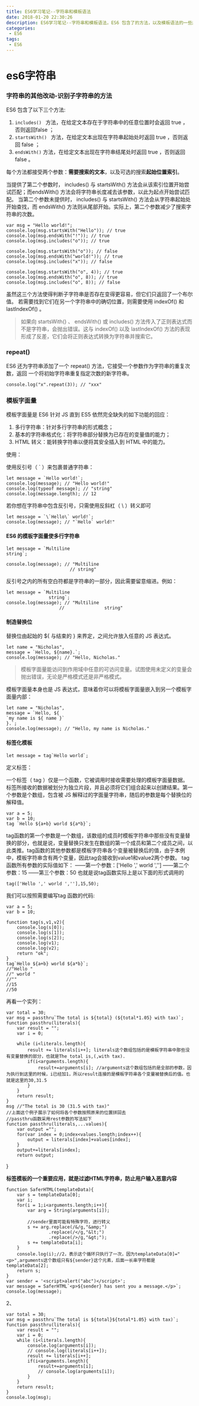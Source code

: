```yaml
---
title: ES6学习笔记--字符串和模板语法
date: 2018-01-20 22:30:26
description: ES6学习笔记--字符串和模板语法，ES6 包含了的方法，以及模板语法的一些应用。
categories:
 - ES6
tags:
 - ES6
---
```


# es6字符串

### 字符串的其他改动-识别子字符串的方法



ES6 包含了以下三个方法:


 1. `includes() ` 方法，在给定文本存在于字符串中的任意位置时会返回 true ，否则返回false ；
 2. `startsWith() ` 方法，在给定文本出现在字符串起始处时返回 true ，否则返回 false ；
 3. `endsWith()`  方法，在给定文本出现在字符串结尾处时返回 true ，否则返回 false 。

每个方法都接受两个参数：**需要搜索的文本**，以及可选的搜索**起始位置索引**。

当提供了第二个参数时，  includes()  与  startsWith()  方法会从该索引位置开始尝试匹配；而endsWith()  方法会将字符串长度减去该参数，以此为起点开始尝试匹配。
当第二个参数未提供时， includes() 与 startsWith()  方法会从字符串起始处开始查找，而  endsWith()  方法则从尾部开始。实际上，第二个参数减少了搜索字符串的次数。


	var msg = "Hello world!";
	console.log(msg.startsWith("Hello")); // true
	console.log(msg.endsWith("!")); // true
	console.log(msg.includes("o")); // true

	console.log(msg.startsWith("o")); // false
	console.log(msg.endsWith("world!")); // true
	console.log(msg.includes("x")); // false

	console.log(msg.startsWith("o", 4)); // true
	console.log(msg.endsWith("o", 8)); // true
	console.log(msg.includes("o", 8)); // false


虽然这三个方法使得判断子字符串是否存在变得更容易，但它们只返回了一个布尔值。
若需要找到它们在另一个字符串中的确切位置，则需要使用  indexOf()  和  lastIndexOf()  。
> 
> 如果向  startsWith()  、  endsWith()  或  includes()  方法传入了正则表达式而不是字符串，会抛出错误。这与  indexOf()  以及  lastIndexOf()  方法的表现形成了反差，它们会将正则表达式转换为字符串并搜索它。

### repeat() 

ES6 还为字符串添加了一个  repeat()  方法，它接受一个参数作为字符串的重复次数，返回
一个将初始字符串重复指定次数的新字符串。

	console.log("x".repeat(3)); // "xxx"




### 模板字面量

模板字面量是 ES6 针对 JS 直到 ES5 依然完全缺失的如下功能的回应：

1. 多行字符串：针对多行字符串的形式概念；
2. 基本的字符串格式化：将字符串部分替换为已存在的变量值的能力；
3. HTML 转义：能转换字符串以便将其安全插入到 HTML 中的能力。

使用：


使用反引号（  `  ）来包裹普通字符串：

	let message = `Hello world!`;
	console.log(message); // "Hello world!"
	console.log(typeof message); // "string"
	console.log(message.length); // 12

若你想在字符串中包含反引号，只需使用反斜杠（  \  ）转义即可


	let message = `\`Hello\` world!`;
	console.log(message); // "`Hello` world!"


#### ES6 的模板字面量使多行字符串 ####

	let message = `Multiline
	string`;

	console.log(message); // "Multiline
							// string"

反引号之内的所有空白符都是字符串的一部分，因此需要留意缩进。例如：

	let message = `Multiline
					string`;
	console.log(message); // "Multiline
						//				 string"


#### 制造替换位 ####
替换位由起始的  ${  与结束的  }  来界定，之间允许放入任意的 JS 表达式。



	let name = "Nicholas",
	message = `Hello, ${name}.`;
	console.log(message); // "Hello, Nicholas."


> 模板字面量能访问到作用域中任意的可访问变量。试图使用未定义的变量会抛出错误，无论是严格模式还是非严格模式。


模板字面量本身也是 JS 表达式，意味着你可以将模板字面量嵌入到另一个模板字面量内部：

	let name = "Nicholas",
	message = `Hello, ${
	`my name is ${ name }`
	}.`;
	console.log(message); // "Hello, my name is Nicholas."


#### 标签化模板 ####


	let message = tag`Hello world`;

定义标签：

一个标签（ tag ）仅是一个函数，它被调用时接收需要处理的模板字面量数据。标签所接收的数据被划分为独立片段，并且必须将它们组合起来以创建结果。第一个参数是个数组，包含被 JS 解释过的字面量字符串，随后的参数是每个替换位的解释值。
	

	var a = 5;
	var b = 10;
	tag `Hello ${a+b} world ${a*b}`;

tag函数的第一个参数是一个数组，该数组的成员时模板字符串中那些没有变量替换的部分，也就是说，变量替换只发生在数组的第一个成员和第二个成员之间，以此类推。tag函数的其他参数都是模板字符串各个变量被替换后的值，由于本例中，模板字符串含有两个变量，因此tag会接收到value1和value2两个参数。
tag函数所有参数的实际值如下：
——第一个参数：['Hello ',' world ','']
——第二个参数：15
——第三个参数：50
也就是说tag函数实际上是以下面的形式调用的

`tag(['Hello ',' world ',''],15,50);`

我们可以按照需要编写tag 函数的代码:

	var a = 5;
	var b = 10;
	
	function tag(s,v1,v2){
	    console.log(s[0]);
	    console.log(s[1]);
	    console.log(s[2]);
	    console.log(v1);
	    console.log(v2);
	    return "ok";
	}
	tag`Hello ${a+b} world ${a*b}`;
	//"Hello "
	//" world "
	//""
	//15
	//50

再看一个实列：


	var total = 30;
	var msg = passthru`The total is ${total} (${total*1.05} with tax)`;
	function passthru(literals){
	    var result = "";
	    var i = 0;
	
	    while (i<literals.length){
	        result += literals[i++]; literals这个数组包括的是模板字符串中那些没有变量替换的部分，也就是The total is,(,with tax).
	        if(i<arguments.length){
	            result+=arguments[i]; //arguments这个数组包括的是全部的参数，因为执行到这里的时候，i已经加1，所以result连接的是模板字符串各个变量被替换后的值。也就是这里的30,31.5
	        }
	    }
	    return result;
	}
	msg //"The total is 30 (31.5 with tax)"
	//上面这个例子展示了如何将各个参数按照原来的位置拼回去
	//passthru函数采用rest参数的写法如下
	function passthru(literals,...values){
	    var output ="";
	    for(var index = 0;index<values.length;index++){
	        output = literals[index]+values[index];
	    }
	    output+=literals[index];
	    return output;
}


**标签模板的一个重要应用，就是过滤HTML字符串，防止用户输入恶意内容**


	function SaferHTML(templateData){
	    var s = templateData[0];
	    var i;
	    for(i = 1;i<arguments.length;i++){
	        var arg = String(arguments[i]);
	
	        //sender里面可能有特殊字符，进行转义
	        s += arg.replace(/&/g,"&amp;")
	                .replace(/</g,"&lt;")
	                .replace(/>/g,"&gt;");
	        s += templateData[i];
	    }
	    console.log(i);//2，表示这个循环只执行了一次，因为templateData[0]="<p>",arguments这个数组只有${sender}这个元素，后面一长串字符都是templateData[2];
	    return s;
	}
	var sender = '<script>alert("abc")</script>';
	var message = SaferHTML`<p>${sender} has sent you a message.</p>`;
	console.log(message);


2、

	var total = 30;
	var msg = passthru`The total is ${total}${total*1.05} with tax)`;
	function passthru(literals){
	    var result = "";
	    var i = 0;
	    while (i<literals.length){
	        console.log(arguments[i]);
	        // console.log(literals[i++]);
	        result += literals[i++];
	        if(i<arguments.length){
	            result+=arguments[i];
	            // console.log(arguments[i]);
	        }
	    }
	    return result;
	}
	console.log(msg);